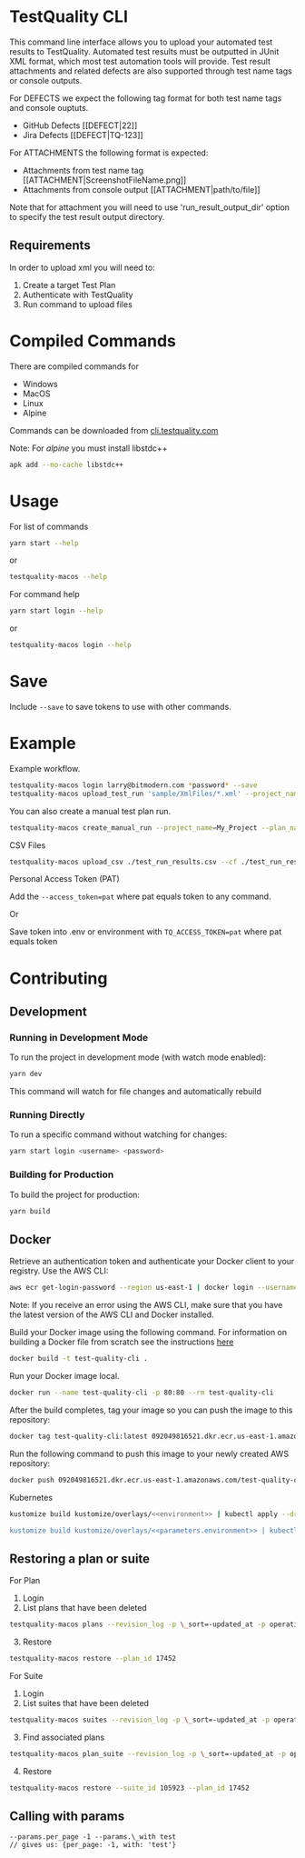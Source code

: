# TestQuality CLI

This command line interface allows you to upload your automated test results to TestQuality. Automated test results must be outputted in JUnit XML format, which most test automation tools will provide. Test result attachments and related defects are also supported through test name tags or console outputs.

For DEFECTS we expect the following tag format for both test name tags and console ouptuts.

- GitHub Defects [[DEFECT|22]]
- Jira Defects [[DEFECT|TQ-123]]

For ATTACHMENTS the following format is expected:

- Attachments from test name tag [[ATTACHMENT|ScreenshotFileName.png]]
- Attachments from console output [[ATTACHMENT|path/to/file]]

Note that for attachment you will need to use 'run_result_output_dir' option to specify the test result output directory.

## Requirements

In order to upload xml you will need to:

1. Create a target Test Plan
2. Authenticate with TestQuality
3. Run command to upload files

# Compiled Commands

There are compiled commands for

- Windows
- MacOS
- Linux
- Alpine

Commands can be downloaded from [cli.testquality.com](http://cli.testquality.com)

Note: For _alpine_ you must install libstdc++

```sh
apk add --no-cache libstdc++
```

# Usage

For list of commands

```sh
yarn start --help
```

or

```sh
testquality-macos --help
```

For command help

```sh
yarn start login --help
```

or

```sh
testquality-macos login --help
```

# Save

Include `--save` to save tokens to use with other commands.

# Example

Example workflow.

```sh
testquality-macos login larry@bitmodern.com *password* --save
testquality-macos upload_test_run 'sample/XmlFiles/*.xml' --project_name=Test --plan_name=Test
```

You can also create a manual test plan run.

```sh
testquality-macos create_manual_run --project_name=My_Project --plan_name=My_Test_Plan --run_name=Test_Run_Name
```

CSV Files

```sh
testquality-macos upload_csv ./test_run_results.csv --cf ./test_run_results.config
```

Personal Access Token (PAT)

Add the `--access_token=pat` where pat equals token to any command.

Or

Save token into .env or environment with `TQ_ACCESS_TOKEN=pat` where pat equals token

# Contributing

## Development

### Running in Development Mode

To run the project in development mode (with watch mode enabled):

```sh
yarn dev
```

This command will watch for file changes and automatically rebuild

### Running Directly

To run a specific command without watching for changes:

```sh
yarn start login <username> <password>
```

### Building for Production

To build the project for production:

```sh
yarn build
```

## Docker

Retrieve an authentication token and authenticate your Docker client to your registry.
Use the AWS CLI:

```sh
aws ecr get-login-password --region us-east-1 | docker login --username AWS --password-stdin 092049816521.dkr.ecr.us-east-1.amazonaws.com/test-quality-cli
```

Note: If you receive an error using the AWS CLI, make sure that you have the latest version of the AWS CLI and Docker installed.

Build your Docker image using the following command. For information on building a Docker file from scratch see the instructions [here](http://docs.aws.amazon.com/AmazonECS/latest/developerguide/docker-basics.html)

```sh
docker build -t test-quality-cli .
```

Run your Docker image local.

```sh
docker run --name test-quality-cli -p 80:80 --rm test-quality-cli
```

After the build completes, tag your image so you can push the image to this repository:

```sh
docker tag test-quality-cli:latest 092049816521.dkr.ecr.us-east-1.amazonaws.com/test-quality-cli:latest
```

Run the following command to push this image to your newly created AWS repository:

```sh
docker push 092049816521.dkr.ecr.us-east-1.amazonaws.com/test-quality-cli:latest
```

Kubernetes

```sh
kustomize build kustomize/overlays/<<environment>> | kubectl apply --dry-run --validate -f -

kustomize build kustomize/overlays/<<parameters.environment>> | kubectl apply --record=true -f -
```

## Restoring a plan or suite

For Plan

1. Login
2. List plans that have been deleted

```sh
testquality-macos plans --revision_log -p \_sort=-updated_at -p operation=delete
```

3. Restore

```sh
testquality-macos restore --plan_id 17452
```

For Suite

1. Login
2. List suites that have been deleted

```sh
testquality-macos suites --revision_log -p \_sort=-updated_at -p operation=delete
```

3. Find associated plans

```sh
testquality-macos plan_suite --revision_log -p \_sort=-updated_at -p operation=delete -p suite_id=105923
```

4. Restore

```sh
testquality-macos restore --suite_id 105923 --plan_id 17452
```

## Calling with params

```
--params.per_page -1 --params.\_with test
// gives us: {per_page: -1, with: 'test'}
```
